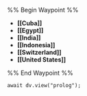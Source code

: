 %% Begin Waypoint %%
- **[[Cuba]]**
- **[[Egypt]]**
- **[[India]]**
- **[[Indonesia]]**
- **[[Switzerland]]**
- **[[United States]]**

%% End Waypoint %%

```dataviewjs
await dv.view("prolog");
```